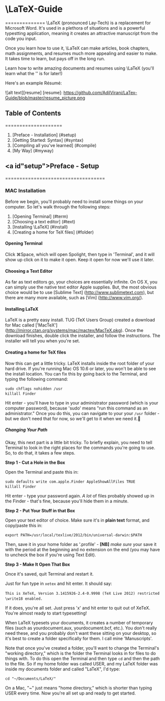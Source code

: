 # \LaTeX-Guide
==============
\LaTeX (pronounced Lay-Tech) is a replacement for Microsoft Word. It's used in a plethora of situations and is a powerful typestting application, meaning it creates an attractive manuscript from the code you input.

Once you learn how to use it, \LaTeX can make articles, book chapters, math assignments, and resumes much more appealing and easier to make. It takes time to learn, but pays off in the long run.

Learn how to write amazing documents and resumes using \LaTeX (you'll learn what the '\' is for later!)

Here's an example Résumé:

![alt text][resume]
[resume]: https://github.com/AdilVirani/LaTex-Guide/blob/master/resume_picture.png

## Table of Contents
====================
1. [Preface - Installation] (#setup)
2. [Getting Started: Syntax] (#syntax)
3. [Compiling all you've learned] (#compile)
4. [My Way] (#myway)

## <a id"setup"></a>Preface - Setup
===================================

### MAC Installation
Before we begin, you'll probably need to install some things on your computer. So let's walk through the following steps: 

1. [Opening Terminal] (#term)
2. [Choosing a text editor] (#text)
3. [Installing \LaTeX] (#install)
4. [Creating a home for TeX files] (#folder)

#### <a id="term"></a>Opening Terminal

Click ⌘Space, which will open Spolight, then type in 'Terminal', and it will show up click on it to make it open. Keep it open for now we'll use it later. 

#### <a id="text"></a>Choosing a Text Editor

As far as text editors go, your choices are essentially infinite. On OS X, you can simply use the native text editor Apple supplies. But, the most obvious choice would be to use [Sublime Text] (http://www.sublimetext.com), but there are many more available, such as [Vim] (http://www.vim.org/).

#### <a id="install"></a>Installing LaTeX

LaTeX is a pretty easy install. TUG (TeX Users Group) created a download for Mac called ['MacTeX'] (http://mirror.ctan.org/systems/mac/mactex/MacTeX.pkg). Once the download finishes, double click the installer, and follow the instructions. The installer will tell you when you're set.

#### <a id="folder"></a>Creating a home for TeX files

Now this can get a little tricky. LaTeX installs inside the root folder of your hard drive. If you're running Mac OS 10.6 or later, you won't be able to see the install location. You can fix this by going back to the Terminal, and typing the following command:

    sudo chflags nohidden /usr
    killall Finder

Hit enter - you'll have to type in your administrator password (which is your computer password), because 'sudo' means "run this command as an administrator." Once you do this, you can navigate to your your `/usr` folder - but we don't need that for now, so we'll get to it when we need it.

##### Changing Your Path

Okay, this next part is a little bit tricky. To briefly explain, you need to tell Terminal to look in the right places for the commands you're going to use. So, to do that, it takes a few steps.

**Step 1 - Cut a Hole in the Box**

Open the Terminal and paste this in:

    sudo defaults write com.apple.Finder AppleShowAllFiles TRUE
    killall Finder

Hit enter  - type your password again. *A lot* of files probably showed up in the Finder - that's fine, because you'll hide them in a minute.

**Step 2 - Put Your Stuff in that Box**

Open your text editor of choice. Make sure it's in **plain text** format, and copy/paste this in:

    export PATH=/usr/local/texlive/2012/bin/universal-darwin:$PATH

Then, save it in your home folder as '.profile' - **[NB]** *make sure* your save it with the period at the beginning and no extension on the end (you may have to uncheck the box if you're using Text Edit).

**Step 3 - Make It Open That Box**

Once it's saved, quit Terminal and restart it.

 Just for fun type in `xetex` and hit enter. It should say:
 
 `This is XeTeX, Version 3.1415926-2.4-0.9998 (TeX Live 2012)
 restricted \write18 enabled.`
 
 If it does, you're all set. Just press 'x' and hit enter to quit out of XeTeX. You're almost ready to start typesetting!
 
 
 When LaTeX typesets your documents, it creates a number of temporary files (such as yourdocument.aux, yourdocument.bcf, etc.). You don't really need these, and you probably don't want these sitting on your desktop, so it's best to create a folder specifically for them. I call mine 'Manuscripts'.

Note that once you've created a folder, you'll want to change the Terminal's "working directory," which is the folder the Terminal looks in for files to do things with. To do this open the Terminal and then type `cd` and then the path to the file. So if my home folder was called USER, and my LaTeX folder was inside my documents folder and called "LaTeX", I'd type:

    cd "~/Documents/LaTeX/"

On a Mac, "~" just means "home directory," which is shorter than typing USER every time. Now you're all set up and ready to get started.
